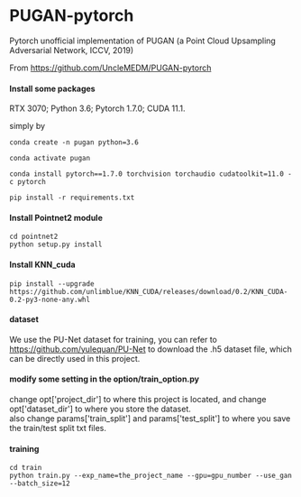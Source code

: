 # PUGAN-pytorch
Pytorch unofficial implementation of PUGAN (a Point Cloud Upsampling Adversarial Network, ICCV, 2019)

From https://github.com/UncleMEDM/PUGAN-pytorch

#### Install some packages

RTX 3070; Python 3.6; Pytorch 1.7.0; CUDA 11.1.

simply by 
```
conda create -n pugan python=3.6

conda activate pugan

conda install pytorch==1.7.0 torchvision torchaudio cudatoolkit=11.0 -c pytorch

pip install -r requirements.txt
```
#### Install Pointnet2 module
```
cd pointnet2
python setup.py install
```
#### Install KNN_cuda
```
pip install --upgrade https://github.com/unlimblue/KNN_CUDA/releases/download/0.2/KNN_CUDA-0.2-py3-none-any.whl
```
#### dataset
We use the PU-Net dataset for training, you can refer to https://github.com/yulequan/PU-Net to download the .h5 dataset file, which can be directly used in this project.
#### modify some setting in the option/train_option.py
change opt['project_dir'] to where this project is located, and change opt['dataset_dir'] to where you store the dataset.
<br/>
also change params['train_split'] and params['test_split'] to where you save the train/test split txt files.
#### training
```
cd train
python train.py --exp_name=the_project_name --gpu=gpu_number --use_gan --batch_size=12
```

